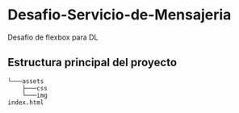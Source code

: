 # Desafio-Servicio-de-Mensajeria
Desafio de flexbox para DL
## Estructura principal del proyecto 
```
└───assets
    ├───css
    └───img
index.html
```


